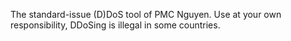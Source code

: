The standard-issue (D)DoS tool of PMC Nguyen.
Use at your own responsibility, DDoSing is illegal in some countries.
